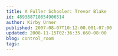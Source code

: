 ```yaml
---
title: A Fuller Schooler: Trevor Blake
id: 489388710854906514
author: Kirby Urner
published: 2007-08-07T10:12:00.001-07:00
updated: 2008-11-15T02:36:35.660-08:00
blog: control_room
tags: 
---
```


[](https://blogger.googleusercontent.com/img/b/R29vZ2xl/AVvXsEhGa1O4RM2_oiGXD7EZzN9bP4614fXFMobeRqpl77HZLlcEYkMWYEtMOONN02BPIlaKCjI2xSKRwsMnPgj7QnTx5uCVny3wh5DHlZlJruPzZO29iHDsUn4VJ8LzmbcisrmgY-eJ/s1600-h/synchronofile.jpg)[](https://blogger.googleusercontent.com/img/b/R29vZ2xl/AVvXsEjw1mARaa4kACUVygXDqmVrVjNz1ZEaUrN_i_tGl5minjJRr8auDNm4YQiTiEWQi_KnGQJsZFSCscGHK9GvyQsl8gFL2lvL_8KaT48vybybDts-IrRjOwE-HfGUO5paDdCI4fJB/s1600-h/play_poster.jpg)[](https://blogger.googleusercontent.com/img/b/R29vZ2xl/AVvXsEiWikSaP-JsGmH2bkUorT63u058hTeCG6Nb0o04fjY3hD2UBwrJ32gb9GTnx38dCOwZ8tOcWWhMMhlrrMeURi7K6QT0RvN8HOb5uBfMzY7vuqDBxBIlR-xkdbk7rpwtdrP_jXhs/s1600-h/trevor_blake.jpg)